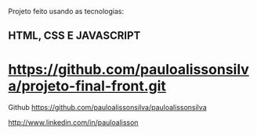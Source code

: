 
Projeto feito usando as tecnologias:

## HTML, CSS E JAVASCRIPT ##

# https://github.com/pauloalissonsilva/projeto-final-front.git


Github https://github.com/pauloalissonsilva/pauloalissonsilva

http://www.linkedin.com/in/pauloalisson